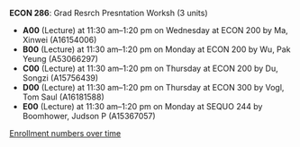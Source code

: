 **ECON 286**: Grad Resrch Presntation Worksh (3 units)

- **A00** (Lecture) at 11:30 am–1:20 pm on Wednesday at ECON 200 by Ma, Xinwei (A16154006)
- **B00** (Lecture) at 11:30 am–1:20 pm on Monday at ECON 200 by Wu, Pak Yeung (A53066297)
- **C00** (Lecture) at 11:30 am–1:20 pm on Thursday at ECON 200 by Du, Songzi (A15756439)
- **D00** (Lecture) at 11:30 am–1:20 pm on Thursday at ECON 300 by Vogl, Tom Saul (A16181588)
- **E00** (Lecture) at 11:30 am–1:20 pm on Monday at SEQUO 244 by Boomhower, Judson P (A15367057)

[Enrollment numbers over time](./ECON286.tsv)
